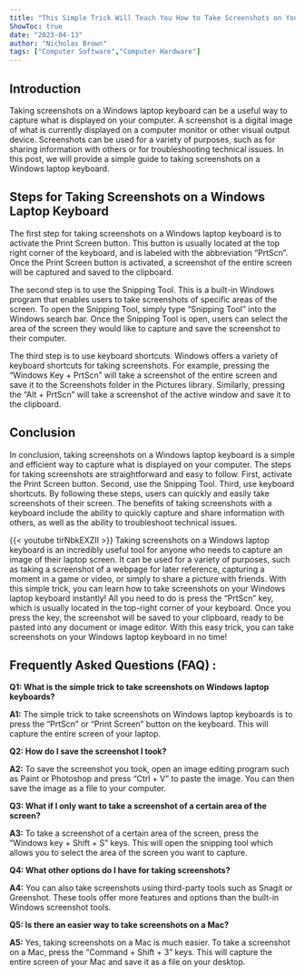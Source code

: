 ```yaml
---
title: "This Simple Trick Will Teach You How to Take Screenshots on Your Windows Laptop Keyboard Instantly!"
ShowToc: true 
date: "2023-04-13"
author: "Nicholas Brown" 
tags: ["Computer Software","Computer Hardware"]
---
```

## Introduction 
Taking screenshots on a Windows laptop keyboard can be a useful way to capture what is displayed on your computer. A screenshot is a digital image of what is currently displayed on a computer monitor or other visual output device. Screenshots can be used for a variety of purposes, such as for sharing information with others or for troubleshooting technical issues. In this post, we will provide a simple guide to taking screenshots on a Windows laptop keyboard. 

## Steps for Taking Screenshots on a Windows Laptop Keyboard

The first step for taking screenshots on a Windows laptop keyboard is to activate the Print Screen button. This button is usually located at the top right corner of the keyboard, and is labeled with the abbreviation “PrtScn”. Once the Print Screen button is activated, a screenshot of the entire screen will be captured and saved to the clipboard. 

The second step is to use the Snipping Tool. This is a built-in Windows program that enables users to take screenshots of specific areas of the screen. To open the Snipping Tool, simply type “Snipping Tool” into the Windows search bar. Once the Snipping Tool is open, users can select the area of the screen they would like to capture and save the screenshot to their computer. 

The third step is to use keyboard shortcuts. Windows offers a variety of keyboard shortcuts for taking screenshots. For example, pressing the “Windows Key + PrtScn” will take a screenshot of the entire screen and save it to the Screenshots folder in the Pictures library. Similarly, pressing the “Alt + PrtScn” will take a screenshot of the active window and save it to the clipboard. 

## Conclusion
In conclusion, taking screenshots on a Windows laptop keyboard is a simple and efficient way to capture what is displayed on your computer. The steps for taking screenshots are straightforward and easy to follow. First, activate the Print Screen button. Second, use the Snipping Tool. Third, use keyboard shortcuts. By following these steps, users can quickly and easily take screenshots of their screen. The benefits of taking screenshots with a keyboard include the ability to quickly capture and share information with others, as well as the ability to troubleshoot technical issues.

{{< youtube tirNbkEXZII >}} 
Taking screenshots on a Windows laptop keyboard is an incredibly useful tool for anyone who needs to capture an image of their laptop screen. It can be used for a variety of purposes, such as taking a screenshot of a webpage for later reference, capturing a moment in a game or video, or simply to share a picture with friends. With this simple trick, you can learn how to take screenshots on your Windows laptop keyboard instantly! All you need to do is press the “PrtScn” key, which is usually located in the top-right corner of your keyboard. Once you press the key, the screenshot will be saved to your clipboard, ready to be pasted into any document or image editor. With this easy trick, you can take screenshots on your Windows laptop keyboard in no time!

## Frequently Asked Questions (FAQ) :
**Q1: What is the simple trick to take screenshots on Windows laptop keyboards?**

**A1:** The simple trick to take screenshots on Windows laptop keyboards is to press the “PrtScn” or “Print Screen” button on the keyboard. This will capture the entire screen of your laptop.

**Q2: How do I save the screenshot I took?**

**A2:** To save the screenshot you took, open an image editing program such as Paint or Photoshop and press “Ctrl + V” to paste the image. You can then save the image as a file to your computer.

**Q3: What if I only want to take a screenshot of a certain area of the screen?**

**A3:** To take a screenshot of a certain area of the screen, press the “Windows key + Shift + S” keys. This will open the snipping tool which allows you to select the area of the screen you want to capture.

**Q4: What other options do I have for taking screenshots?**

**A4:** You can also take screenshots using third-party tools such as Snagit or Greenshot. These tools offer more features and options than the built-in Windows screenshot tools.

**Q5: Is there an easier way to take screenshots on a Mac?**

**A5:** Yes, taking screenshots on a Mac is much easier. To take a screenshot on a Mac, press the “Command + Shift + 3” keys. This will capture the entire screen of your Mac and save it as a file on your desktop.



